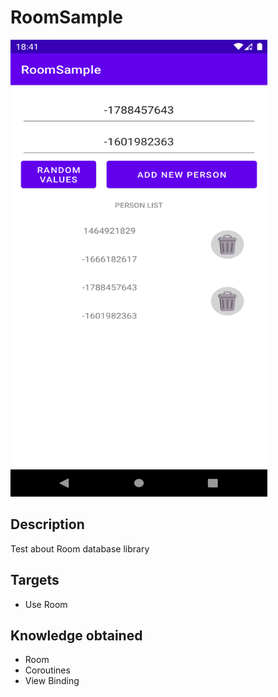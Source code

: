 # RoomSample
<img src="./logo.png" width="411" height="731" />

## Description
Test about Room database library

## Targets
* Use Room

## Knowledge obtained
* Room
* Coroutines
* View Binding
